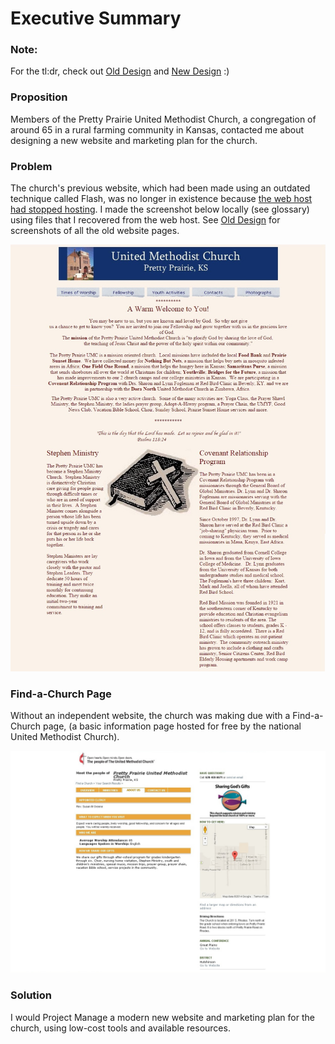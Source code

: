 # Executive Summary

### Note: 
For the tl:dr, check out [Old Design](old_design.md) and [New Design](new_design.md) :) 

### Proposition

Members of the Pretty Prairie United Methodist Church, a congregation of around 65 in a rural farming community in Kansas, contacted me about designing a new website and marketing plan for the church. 

### Problem
The church's previous website, which had been made using an outdated technique called Flash, was no longer in existence because [the web host had stopped hosting](https://kslib.info/1013/Blue-Skyways-Transition). I made the screenshot below locally (see glossary) using files that I recovered from the web host. See [Old Design](old_design.md) for screenshots of all the old website pages.

![](images/old-website-welcome-page.jpg)

### Find-a-Church Page

Without an independent website, the church was making due with a Find-a-Church page, (a basic information page hosted for free by the national United Methodist Church).

![](images/find-a-church-about-us.jpg)

### Solution

I would Project Manage a modern new website and marketing plan for the church, using low-cost tools and available resources.
